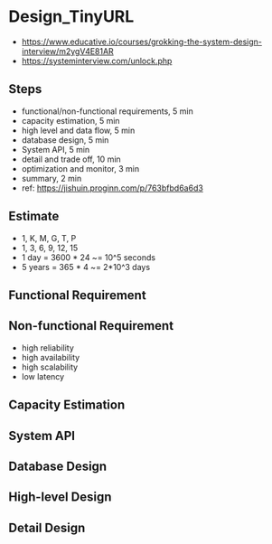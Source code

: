 # Design_TinyURL
- https://www.educative.io/courses/grokking-the-system-design-interview/m2ygV4E81AR
- https://systeminterview.com/unlock.php

## Steps
- functional/non-functional requirements, 5 min
- capacity estimation, 5 min
- high level and data flow, 5 min
- database design, 5 min
- System API, 5 min
- detail and trade off, 10 min
- optimization and monitor, 3 min
- summary, 2 min
- ref: https://jishuin.proginn.com/p/763bfbd6a6d3

## Estimate
- 1, K, M, G, T, P
- 1, 3, 6, 9, 12, 15
- 1 day = 3600 * 24 ~= 10^5 seconds
- 5 years = 365 * 4 ~= 2*10^3 days

## Functional Requirement

## Non-functional Requirement
- high reliability 
- high availability
- high scalability
- low latency

## Capacity Estimation

## System API

## Database Design

## High-level Design

## Detail Design
